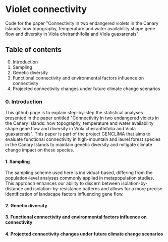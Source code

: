 # Violet connectivity

Code for the paper "Connectivity in two endangered violets in the Canary Islands: how topography, temperature and water availability shape gene flow and diversity in Viola cheiranthifolia and Viola guaxarensis"

## Table of contents
0. Introduction
1. Sampling
2. Genetic diversity
3. Functional connectivity and environmental factors influence on connectivity
4. Projected connectivity changes under future climate change scenarios

### 0. Introduction
This github page is to explain step-by-step the statistical analyses presented in the paper entitled "Connectivity in two endangered violets in the Canary Islands: how topography, temperature and water availability shape gene flow and diversity in Viola cheiranthifolia and Viola guaxarensis". This paper is part of the project GENCLIMA that aims to evaluate functional connectivity in high-mountain and laurel forest species in the Canary Islands to maintain genetic diversity and mitigate climate change impact on these species.

#### 1. Sampling
The sampling scheme used here is individual-based, differing from the population-level analyses commonly applied in metapopulation studies. This approach enhances our ability to discern between isolation-by-distance and isolation-by-resistance patterns and allows for a more precise identification of landscape factors influencing gene flow.

#### 2. Genetic diversity



#### 3. Functional connectivity and environmental factors influence on connectivity


#### 4. Projected connectivity changes under future climate change scenarios

